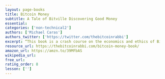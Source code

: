 ```yaml
---
layout: page-books
title: Bitcoin Money
subtitle: A Tale of Bitville Discovering Good Money
essential: 
categories: ['non-technical2']
authors: ['Michael Caras']
authors_twitter: ['https://twitter.com/thebitcoinrabbi']
excerpt: “This book is a crash course on the economics and ethics of Bitcoin and why it is important, conveyed intuitively with easy examples of children playing and exchanging. You really hit it home! “.
resource_url: https://thebitcoinrabbi.com/bitcoin-money-book/
amazon_url: https://amzn.to/39MFbAS
wikipedia_url: 
free_url: 
rating_order: 8
lesson: ['']
---
```

